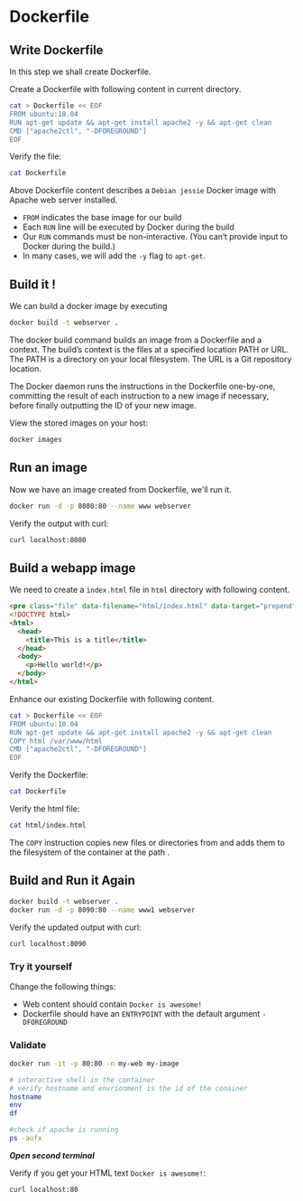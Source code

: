 # Dockerfile

## Write Dockerfile
In this step we shall create Dockerfile. 

Create a Dockerfile with following content in current directory.
```bash
cat > Dockerfile << EOF
FROM ubuntu:18.04
RUN apt-get update && apt-get install apache2 -y && apt-get clean
CMD ["apache2ctl", "-DFOREGROUND"]
EOF
```

Verify the file: 
```bash
cat Dockerfile
```

Above Dockerfile content describes a `Debian jessie` Docker image with Apache web server installed.

- `FROM` indicates the base image for our build
- Each `RUN` line will be executed by Docker during the build
- Our `RUN` commands must be non-interactive. (You can‘t provide input to Docker during the build.)
- In many cases, we will add the `-y` flag to `apt-get`.

## Build it !

We can build a docker image by executing 
```bash
docker build -t webserver .
```

The docker build command builds an image from a Dockerfile and a context. The 
build’s context is the files at a specified location PATH or URL. The PATH is a 
directory on your local filesystem. The URL is a Git repository location.

The Docker daemon runs the instructions in the Dockerfile one-by-one, committing 
the result of each instruction to a new image if necessary, before finally 
outputting the ID of your new image.

View the stored images on your host:
```bash
docker images
```

## Run an image

Now we have an image created from Dockerfile, we'll run it.
```bash
docker run -d -p 8080:80 --name www webserver
```

Verify the output with curl:
```bash
curl localhost:8080
```

## Build a webapp image

We need to create a `index.html` file in `html` directory with following content.

```html
<pre class="file" data-filename="html/index.html" data-target="prepend">
<!DOCTYPE html>
<html>
  <head>
    <title>This is a title</title>
  </head>
  <body>
    <p>Hello world!</p>
  </body>
</html>
```

Enhance our existing Dockerfile with following content.
```bash
cat > Dockerfile << EOF
FROM ubuntu:18.04
RUN apt-get update && apt-get install apache2 -y && apt-get clean
COPY html /var/www/html
CMD ["apache2ctl", "-DFOREGROUND"]
EOF
```

Verify the Dockerfile: 
```bash
cat Dockerfile
```

Verify the html file: 
```bash
cat html/index.html
```

The `COPY` instruction copies new files or directories from <src> and adds them 
to the filesystem of the container at the path <dest>.

## Build and Run it Again 

```bash
docker build -t webserver .
docker run -d -p 8090:80 --name www1 webserver
```

Verify the updated output with curl:
```bash
curl localhost:8090
```

### Try it yourself

Change the following things:
* Web content should contain `Docker is awesome!`
* Dockerfile should have an `ENTRYPOINT` with the default argument `-DFOREGROUND`

### Validate

```bash
docker run -it -p 80:80 -n my-web my-image

# interactive shell in the container
# verify hostname and envrionment is the id of the conainer
hostname
env
df

#check if apache is running
ps -aufx
```

***Open second terminal***

Verify if you get your HTML text `Docker is awesome!`:

```bash
curl localhost:80
```